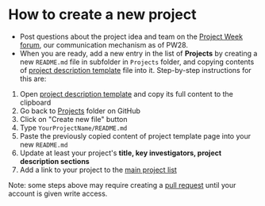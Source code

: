 # How to create a new project

- Post questions about the project idea and team on the [Project Week forum][forum], our communication mechanism as of PW28.
- When you are ready, add a new entry in the list of **Projects** by creating a new `README.md` file in subfolder in `Projects` folder, and copying contents of [project description template][project-description-template] file into it. Step-by-step instructions for this are:

1. Open [project description template][project-description-template] and copy its full content to the clipboard
1. Go back to [Projects](https://github.com/NA-MIC/ProjectWeek/tree/master/PW37_2022_Virtual/Projects) folder on GitHub
1. Click on "Create new file" button
1. Type `YourProjectName/README.md`
1. Paste the previously copied content of project template page into your new `README.md`
1. Update at least your project's __title, key investigators, project description sections__
1. Add a link to your project to the [main project list](..#projects-how-to-add-a-new-project)

Note: some steps above may require creating a [pull request](https://help.github.com/articles/creating-a-pull-request/) until your account is given write access.

[forum]: https://discourse.slicer.org/c/community/project-week
[project-description-template]: https://raw.githubusercontent.com/NA-MIC/ProjectWeek/master/PW30_2019_GranCanaria/Projects/Template/README.md
